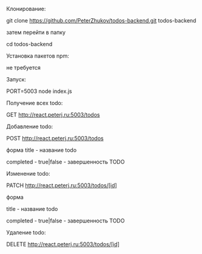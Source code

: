 Клонирование:

git clone https://github.com/PeterZhukov/todos-backend.git todos-backend

затем перейти в папку

cd todos-backend




Установка пакетов npm:

не требуется




Запуск:

PORT=5003 node index.js




Получение всех todo:

GET http://react.peterj.ru:5003/todos

Добавление todo:

POST http://react.peterj.ru:5003/todos

форма
title - название todo

completed - true|false - завершенность TODO

Изменение todo:

PATCH http://react.peterj.ru:5003/todos/[id]

форма

title - название todo

completed - true|false - завершенность TODO

Удаление todo:

DELETE http://react.peterj.ru:5003/todos/[id]
